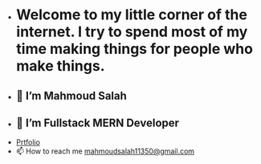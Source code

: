 - # Welcome to my little corner of the internet. I try to spend most of my time making things for people who make things.
- ## 👋 I’m Mahmoud Salah
- ## 👀 I’m Fullstack MERN Developer
- [Prtfolio](https://mahmoud-beta.vercel.app/)
- 📫 How to reach me 
        mahmoudsalah11350@gmail.com

<!---
Mahmoud11350/Mahmoud11350 is a ✨ special ✨ repository because its `README.md` (this file) appears on your GitHub profile.
You can click the Preview link to take a look at your changes.
--->

